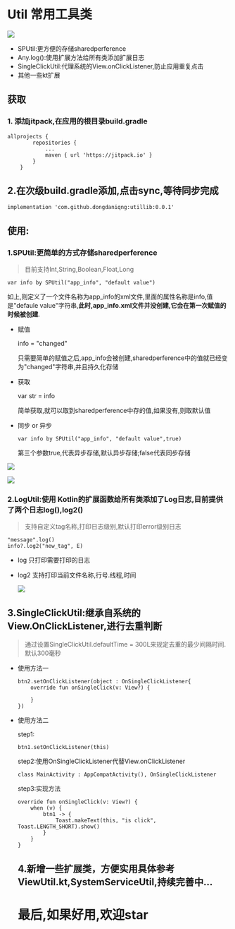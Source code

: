 # Util 常用工具类

[![](https://www.jitpack.io/v/dongdaniqng/utillib.svg)](https://www.jitpack.io/#dongdaniqng/utillib)

* SPUtil:更方便的存储sharedperference
* Any.log():使用扩展方法给所有类添加扩展日志
* SingleClickUtil:代理系统的View.onClickListener,防止应用重复点击
* 其他一些kt扩展

## 获取

### 1. 添加jitpack,在应用的根目录build.gradle

```
allprojects {
		repositories {
			...
			maven { url 'https://jitpack.io' }
		}
	}
```

## 2.在次级build.gradle添加,点击sync,等待同步完成

```
implementation 'com.github.dongdaniqng:utillib:0.0.1'
```



## 使用:

### 1.SPUtil:更简单的方式存储sharedperference

> 目前支持Int,String,Boolean,Float,Long

```
var info by SPUtil("app_info", "default value")
```

如上,则定义了一个文件名称为app_info的xml文件,里面的属性名称是info,值是"defaule value"字符串,**此时,app_info.xml文件并没创建,它会在第一次赋值的时候被创建**.

* 赋值

  info = "changed"

  只需要简单的赋值之后,app_info会被创建,sharedperference中的值就已经变为"changed"字符串,并且持久化存储

* 获取

  var str = info

  简单获取,就可以取到sharedperference中存的值,如果没有,则取默认值

* 同步 or 异步

  ```
  var info by SPUtil("app_info", "default value",true)
  ```

  第三个参数true,代表异步存储,默认异步存储;false代表同步存储

![](https://github.com/dongdaniqng/Util/blob/master/image/TIM%E6%88%AA%E5%9B%BE20190521153938.png)

![](https://github.com/dongdaniqng/Util/blob/master/image/TIM%E6%88%AA%E5%9B%BE20190521151509.png)

### 2.LogUtil:使用 Kotlin的扩展函数给所有类添加了Log日志,目前提供了两个日志log(),log2()

> 支持自定义tag名称,打印日志级别,默认打印error级别日志

```
"message".log()
info?.log2("new_tag", E)
```

* log 只打印需要打印的日志

* log2 支持打印当前文件名称,行号.线程,时间

  ![](https://github.com/dongdaniqng/Util/blob/master/image/20190521152454.png)

## 3.SingleClickUtil:继承自系统的View.OnClickListener,进行去重判断

> 通过设置SingleClickUtil.defaultTime = 300L来规定去重的最少间隔时间.默认300毫秒

* 使用方法一

  ```
  btn2.setOnClickListener(object : OnSingleClickListener{
      override fun onSingleClick(v: View?) {
      
      }
  })
  ```

* 使用方法二

  step1:

  ```
  btn1.setOnClickListener(this)
  ```

  step2:使用OnSingleClickListener代替View.onClickListener

  ```
  class MainActivity : AppCompatActivity(), OnSingleClickListener
  ```

  step3:实现方法

  ```
  override fun onSingleClick(v: View?) {
      when (v) {
          btn1 -> {
              Toast.makeText(this, "is click", Toast.LENGTH_SHORT).show()
          }
      }
  }
  ```
  ## 4.新增一些扩展类，方便实用具体参考ViewUtil.kt,SystemServiceUtil,持续完善中...

  

  # 最后,如果好用,欢迎star

  
